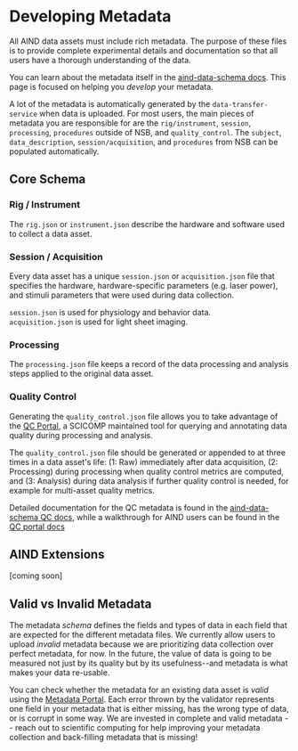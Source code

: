 # Developing Metadata

All AIND data assets must include rich metadata. The purpose of these files is to provide complete experimental details and documentation so that all users have a thorough understanding of the data.

You can learn about the metadata itself in the [aind-data-schema docs](https://aind-data-schema.readthedocs.io/en/latest/). This page is focused on helping you *develop* your metadata.

A lot of the metadata is automatically generated by the `data-transfer-service` when data is uploaded. For most users, the main pieces of metadata you are responsible for are the `rig/instrument`, `session`, `processing`, `procedures` outside of NSB, and `quality_control`. The `subject`, `data_description`, `session/acquisition`, and `procedures` from NSB can be populated automatically.

## Core Schema

### Rig / Instrument

The `rig.json` or `instrument.json` describe the hardware and software used to collect a data asset. 

### Session / Acquisition

Every data asset has a unique `session.json` or `acquisition.json` file that specifies the hardware, hardware-specific parameters (e.g. laser power), and stimuli parameters that were used during data collection. 

`session.json` is used for physiology and behavior data.  
`acquisition.json` is used for light sheet imaging. 

### Processing

The `processing.json` file keeps a record of the data processing and analysis steps applied to the original data asset. 

### Quality Control

Generating the `quality_control.json` file allows you to take advantage of the [QC Portal](https://qc.allenneuraldynamics.org/qc_portal_app), a SCICOMP maintained tool for querying and annotating data quality during processing and analysis.

The `quality_control.json` file should be generated or appended to at three times in a data asset's life: (1: Raw) immediately after data acquisition, (2: Processing) during processing when quality control metrics are computed, and (3: Analysis) during data analysis if further quality control is needed, for example for multi-asset quality metrics.

Detailed documentation for the QC metadata is found in the [aind-data-schema QC docs](https://aind-data-schema.readthedocs.io/en/latest/quality_control.html), while a walkthrough for AIND users can be found in the [QC portal docs](https://github.com/AllenNeuralDynamics/aind-qc-portal?tab=readme-ov-file#qc-portal)

## AIND Extensions

[coming soon]

## Valid vs Invalid Metadata

The metadata _schema_ defines the fields and types of data in each field that are expected for the different metadata files. We currently allow users to upload _invalid_ metadata because we are prioritizing data collection over perfect metadata, for now. In the future, the value of data is going to be measured not just by its quality but by its usefulness--and metadata is what makes your data re-usable.

You can check whether the metadata for an existing data asset is _valid_ using the [Metadata Portal](https://metadata-portal.allenneuraldynamics.org/). Each error thrown by the validator represents one field in your metadata that is either missing, has the wrong type of data, or is corrupt in some way. We are invested in complete and valid metadata -- reach out to scientific computing for help improving your metadata collection and back-filling metadata that is missing!
